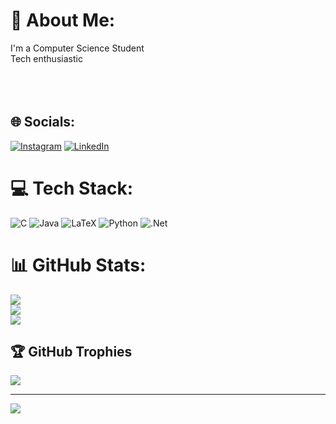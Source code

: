 # 💫 About Me:
I'm a Computer Science Student<br>Tech enthusiastic<br><br><br><br>
## 🌐 Socials:
[![Instagram](https://img.shields.io/badge/Instagram-%23E4405F.svg?logo=Instagram&logoColor=white)](https://instagram.com/hemanth___leo) [![LinkedIn](https://img.shields.io/badge/LinkedIn-%230077B5.svg?logo=linkedin&logoColor=white)](https://www.linkedin.com/in/m-s-hemanth-429b15259) 

# 💻 Tech Stack:
![C](https://img.shields.io/badge/c-%2300599C.svg?style=for-the-badge&logo=c&logoColor=white) ![Java](https://img.shields.io/badge/java-%23ED8B00.svg?style=for-the-badge&logo=openjdk&logoColor=white) ![LaTeX](https://img.shields.io/badge/latex-%23008080.svg?style=for-the-badge&logo=latex&logoColor=white) ![Python](https://img.shields.io/badge/python-3670A0?style=for-the-badge&logo=python&logoColor=ffdd54) ![.Net](https://img.shields.io/badge/.NET-5C2D91?style=for-the-badge&logo=.net&logoColor=white)
# 📊 GitHub Stats:
![](https://github-readme-stats.vercel.app/api?username=mshemanth10&theme=tokyonight&hide_border=false&include_all_commits=false&count_private=false)<br/>
![](https://github-readme-streak-stats.herokuapp.com/?user=mshemanth10&theme=tokyonight&hide_border=false)<br/>
![](https://github-readme-stats.vercel.app/api/top-langs/?username=mshemanth10&theme=tokyonight&hide_border=false&include_all_commits=false&count_private=false&layout=compact)

## 🏆 GitHub Trophies
![](https://github-profile-trophy.vercel.app/?username=mshemanth10&theme=radical&no-frame=false&no-bg=true&margin-w=4)

---
[![](https://visitcount.itsvg.in/api?id=mshemanth10&icon=0&color=1)](https://visitcount.itsvg.in)

<!-- Proudly created with GPRM ( https://gprm.itsvg.in ) -->
